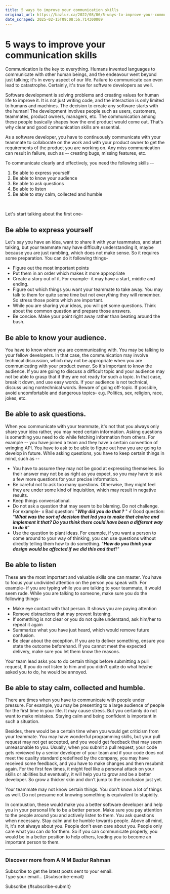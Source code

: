 ```yaml
---
title: 5 ways to improve your communication skills
original_url: https://bazlur.ca/2022/08/06/5-ways-to-improve-your-communication-skills/
date_scraped: 2025-02-15T09:08:56.714300009
---
```


5 ways to improve your communication skills
===========================================

Communication is the key to everything. Humans invented languages to communicate with other human beings, and the endeavour went beyond just talking; it's in every aspect of our life. Failure to communicate can even lead to catastrophe. Certainly, it's true for software developers as well.

Software development is solving problems and creating values for human life to improve it. It is not just writing code, and the interaction is only limited to humans and machines. The decision to create any software starts with the human! The development involves people such as users, customers, teammates, product owners, managers, etc. The communication among these people basically shapes how the end product would come out. That's why clear and good communication skills are essential.

As a software developer, you have to continuously communicate with your teammate to collaborate on the work and with your product owner to get the requirements of the product you are working on. Any miss communication can result in failure, such as -- creating bugs, missing features, etc.

To communicate clearly and effectively, you need the following skills --

1. Be able to express yourself
2. Be able to know your audience
3. Be able to ask questions
4. Be able to listen
5. Be able to stay calm, collected and humble

<br />

Let's start talking about the first one-

**Be able to express yourself**
-------------------------------

Let's say you have an idea, want to share it with your teammates, and start talking, but your teammate may have difficulty understanding it, maybe because you are just rambling, which does not make sense. So it requires some preparation. You can do it following things-

* Figure out the most important points
* Put them in an order which makes it more appropriate
* Create a story out of it. For example- it may have a start, middle and ending.
* Figure out which things you want your teammate to take away. You may talk to them for quite some time but not everything they will remember. So stress those points which are important.
* While you are sharing your ideas, you will get some questions. Think about the common question and prepare those answers.
* Be concise. Make your point right away rather than beating around the bush.

**Be able to know your audience.**
----------------------------------

You have to know whom you are communicating with. You may be talking to your fellow developers. In that case, the communication may involve technical discussion, which may not be appropriate when you are communicating with your product owner. So it's important to know the audience. If you are going to discuss a difficult topic and your audience may not be able to grasp that if they are not ready for such a topic. In that case, break it down, and use easy words. If your audience is not technical, discuss using nontechnical words. Beware of going off-topic. If possible, avoid uncomfortable and dangerous topics- e.g. Politics, sex, religion, race, jokes, etc.

**Be able to ask questions.**
-----------------------------

When you communicate with your teammate, it's not that you always only share your idea rather, you may need certain information. Asking questions is something you need to do while fetching information from others. For example -- you have joined a team and they have a certain convention of wringing API. You have to ask to be able to figure out how you are going to develop in future. While asking questions, you have to keep certain things in mind, such as --

* You have to assume they may not be good at expressing themselves. So their answer may not be as right as you expect, so you may have to ask a few more questions for your precise information.
* Be careful not to ask too many questions. Otherwise, they might feel they are under some kind of inquisition, which may result in negative results.
* Keep things conversational.
* Do not ask a question that may seem to be blaming. Do not challenge. For example- x Bad question: "***Why did you do that ?*** " √ Good question: "***What was the sort of decision that led you to make that choice and implement it that? Do you think there could have been a different way to do it***"
* Use the question to plant ideas. For example, if you want a person to come around to your way of thinking, you can use questions without directly telling them how to do something. "***How do you think your design would be affected if we did this and that***?"

**Be able to listen**
---------------------

These are the most important and valuable skills one can master. You have to focus your undivided attention on the person you speak with. For example- if you are typing while you are talking to your teammate, it would seem rude. While you are talking to someone, make sure you do the following things-

* Make eye contact with that person. It shows you are paying attention
* Remove distractions that may prevent listening.
* If something is not clear or you do not quite understand, ask him/her to repeat it again
* Summarize what you have just heard, which would remove future confusion.
* Be clear about the exception. If you are to deliver something, ensure you state the outcome beforehand. If you cannot meet the expected delivery, make sure you let them know the reasons.

Your team lead asks you to do certain things before submitting a pull request, If you do not listen to him and you didn't quite do what he\\she asked you to do, he would be annoyed.

**Be able to stay calm, collected and humble.**
-----------------------------------------------

There are times when you have to communicate with people under pressure. For example, you may be presenting to a large audience of people for the first time in your life. It may cause stress. But you certainly do not want to make mistakes. Staying calm and being confident is important in such a situation.

Besides, there would be a certain time when you would get criticism from your teammate. You may have wonderful programming skills, but your pull request may not get accepted, and you would get feedback that may seem unreasonable to you. Usually, when you submit a pull request, your code gets reviewed by a senior developer of your team and if your code does not meet the quality standard predefined by the company, you may have received some feedback, and you have to make changes and then resubmit again. For the first few times, it might feel like a personal attack on your skills or abilities but eventually, it will help you to grow and be a better developer. So grow a thicker skin and don't jump to the conclusion just yet.

Your teammate may not know certain things. You don't know a lot of things as well. Do not presume not knowing something is equivalent to stupidity.

In combustion, these would make you a better software developer and help you in your personal life to be a better person. Make sure you pay attention to the people around you and actively listen to them. You ask questions when necessary. Stay calm and be humble towards people. Above all mind, it, it's not always about you. People don't even care about you. People only care what you can do for them. So if you can communicate properly, you would be in a better position to help others, leading you to become an important person to them.  

*** ** * ** ***

### Discover more from A N M Bazlur Rahman

Subscribe to get the latest posts sent to your email.  
Type your email... {#subscribe-email}

Subscribe {#subscribe-submit}
